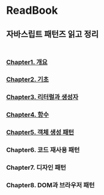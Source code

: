# ReadBook

## 자바스립트 패턴즈 읽고 정리<br></br>

### [Chapter1. 개요](./Chapter1/Chapter1.md)

### [Chapter2. 기초](./Chapter2/Chapter2.md)

### [Chapter3. 리터럴과 생성자](./Chapter3/Chapter3.md)

### [Chapter4. 함수](./Chapter4/Chapter4.md)

### [Chapter5. 객체 생성 패턴](./Chapter5/Chapter5.md)

### Chapter6. 코드 재사용 패턴

### Chapter7. 디자인 패턴

### Chapter8. DOM과 브라우저 패턴
